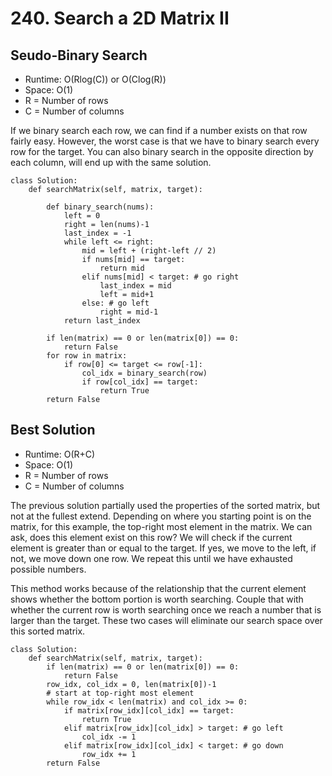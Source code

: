 # 240. Search a 2D Matrix II

## Seudo-Binary Search

- Runtime: O(Rlog(C)) or O(Clog(R))
- Space: O(1)
- R = Number of rows
- C = Number of columns

If we binary search each row, we can find if a number exists on that row fairly easy.
However, the worst case is that we have to binary search every row for the target.
You can also binary search in the opposite direction by each column, will end up with the same solution.

```
class Solution:
    def searchMatrix(self, matrix, target):
        
        def binary_search(nums):
            left = 0
            right = len(nums)-1
            last_index = -1
            while left <= right:
                mid = left + (right-left // 2)
                if nums[mid] == target:
                    return mid
                elif nums[mid] < target: # go right
                    last_index = mid
                    left = mid+1
                else: # go left
                    right = mid-1
            return last_index
        
        if len(matrix) == 0 or len(matrix[0]) == 0:
            return False
        for row in matrix:
            if row[0] <= target <= row[-1]:
                col_idx = binary_search(row)
                if row[col_idx] == target:
                    return True
        return False
```

## Best Solution

- Runtime: O(R+C)
- Space: O(1)
- R = Number of rows
- C = Number of columns

The previous solution partially used the properties of the sorted matrix, but not at the fullest extend.
Depending on where you starting point is on the matrix, for this example, the top-right most element in the matrix.
We can ask, does this element exist on this row?
We will check if the current element is greater than or equal to the target.
If yes, we move to the left, if not, we move down one row.
We repeat this until we have exhausted possible numbers.

This method works because of the relationship that the current element shows whether the bottom portion is worth searching.
Couple that with whether the current row is worth searching once we reach a number that is larger than the target.
These two cases will eliminate our search space over this sorted matrix.

```
class Solution:
    def searchMatrix(self, matrix, target):
        if len(matrix) == 0 or len(matrix[0]) == 0:
            return False
        row_idx, col_idx = 0, len(matrix[0])-1
        # start at top-right most element
        while row_idx < len(matrix) and col_idx >= 0:
            if matrix[row_idx][col_idx] == target:
                return True
            elif matrix[row_idx][col_idx] > target: # go left
                col_idx -= 1
            elif matrix[row_idx][col_idx] < target: # go down
                row_idx += 1
        return False
```
